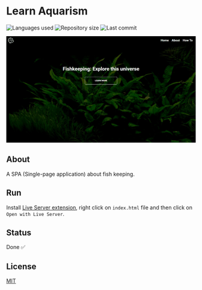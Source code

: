 # Learn Aquarism

![Languages used](https://img.shields.io/github/languages/count/isadfrn/learn-aquarism?style=flat-square)
![Repository size](https://img.shields.io/github/repo-size/isadfrn/learn-aquarism?style=flat-square)
![Last commit](https://img.shields.io/github/last-commit/isadfrn/learn-aquarism?style=flat-square)

![A responsive timer with dark and light themes](./assets/img/demo.gif)

## About

A SPA (Single-page application) about fish keeping.

## Run

Install [Live Server extension](https://marketplace.visualstudio.com/items?itemName=ritwickdey.LiveServer), right click on `index.html` file and then click on `Open with Live Server`.

## Status

Done ✅

## License

[MIT](./LICENSE)
